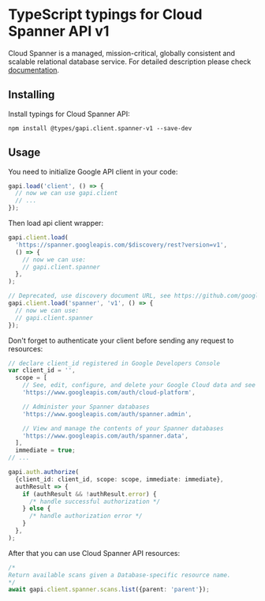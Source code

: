 # TypeScript typings for Cloud Spanner API v1

Cloud Spanner is a managed, mission-critical, globally consistent and scalable relational database service.
For detailed description please check [documentation](https://cloud.google.com/spanner/).

## Installing

Install typings for Cloud Spanner API:

```
npm install @types/gapi.client.spanner-v1 --save-dev
```

## Usage

You need to initialize Google API client in your code:

```typescript
gapi.load('client', () => {
  // now we can use gapi.client
  // ...
});
```

Then load api client wrapper:

```typescript
gapi.client.load(
  'https://spanner.googleapis.com/$discovery/rest?version=v1',
  () => {
    // now we can use:
    // gapi.client.spanner
  },
);
```

```typescript
// Deprecated, use discovery document URL, see https://github.com/google/google-api-javascript-client/blob/master/docs/reference.md#----gapiclientloadname----version----callback--
gapi.client.load('spanner', 'v1', () => {
  // now we can use:
  // gapi.client.spanner
});
```

Don't forget to authenticate your client before sending any request to resources:

```typescript
// declare client_id registered in Google Developers Console
var client_id = '',
  scope = [
    // See, edit, configure, and delete your Google Cloud data and see the email address for your Google Account.
    'https://www.googleapis.com/auth/cloud-platform',

    // Administer your Spanner databases
    'https://www.googleapis.com/auth/spanner.admin',

    // View and manage the contents of your Spanner databases
    'https://www.googleapis.com/auth/spanner.data',
  ],
  immediate = true;
// ...

gapi.auth.authorize(
  {client_id: client_id, scope: scope, immediate: immediate},
  authResult => {
    if (authResult && !authResult.error) {
      /* handle successful authorization */
    } else {
      /* handle authorization error */
    }
  },
);
```

After that you can use Cloud Spanner API resources: <!-- TODO: make this work for multiple namespaces -->

```typescript
/*
Return available scans given a Database-specific resource name.
*/
await gapi.client.spanner.scans.list({parent: 'parent'});
```
